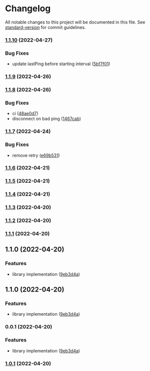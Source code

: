# Changelog

All notable changes to this project will be documented in this file. See [standard-version](https://github.com/conventional-changelog/standard-version) for commit guidelines.

### [1.1.10](https://github.com/rootsocket/rootsocketjs/compare/v1.1.9...v1.1.10) (2022-04-27)


### Bug Fixes

* update lastPing before starting interval ([5bf7f01](https://github.com/rootsocket/rootsocketjs/commit/5bf7f01c7e661f604f96a11931870978feb2609c))

### [1.1.9](https://github.com/rootsocket/rootsocketjs/compare/v1.1.8...v1.1.9) (2022-04-26)

### [1.1.8](https://github.com/rootsocket/rootsocketjs/compare/v1.1.7...v1.1.8) (2022-04-26)


### Bug Fixes

* ci ([48ae0d7](https://github.com/rootsocket/rootsocketjs/commit/48ae0d73403c5962a6a7628571396d40688d71e4))
* disconnect on bad ping ([1467cab](https://github.com/rootsocket/rootsocketjs/commit/1467cab2da794868a062ff5e90f8b5b00d7758e6))

### [1.1.7](https://github.com/rootsocket/rootsocketjs/compare/v1.1.6...v1.1.7) (2022-04-24)


### Bug Fixes

* remove retry ([e69b531](https://github.com/rootsocket/rootsocketjs/commit/e69b5315c0eac414edd30fb4400d10732ada6708))

### [1.1.6](https://github.com/rootsocket/rootsocketjs/compare/v1.1.5...v1.1.6) (2022-04-21)

### [1.1.5](https://github.com/rootsocket/rootsocketjs/compare/v1.1.4...v1.1.5) (2022-04-21)

### [1.1.4](https://github.com/rootsocket/rootsocketjs/compare/v1.1.3...v1.1.4) (2022-04-21)

### [1.1.3](https://github.com/rootsocket/rootsocketjs/compare/v1.1.2...v1.1.3) (2022-04-20)

### [1.1.2](https://github.com/rootsocket/rootsocketjs/compare/v1.1.1...v1.1.2) (2022-04-20)

### [1.1.1](https://github.com/rootsocket/rootsocketjs/compare/v1.1.0...v1.1.1) (2022-04-20)

## 1.1.0 (2022-04-20)


### Features

* library implementation ([9eb3d4a](https://github.com/rootsocket/rootsocketjs/commit/9eb3d4af6827b9986b98534529ee894b06dd99e6))

## 1.1.0 (2022-04-20)


### Features

* library implementation ([9eb3d4a](https://github.com/rootsocket/rootsocketjs/commit/9eb3d4af6827b9986b98534529ee894b06dd99e6))

### 0.0.1 (2022-04-20)


### Features

* library implementation ([9eb3d4a](https://github.com/rootsocket/rootsocketjs/commit/9eb3d4af6827b9986b98534529ee894b06dd99e6))

### [1.0.1](https://github.com/rootsocket/rootsocketjs/compare/v1.0.2...v1.0.1) (2022-04-20)
